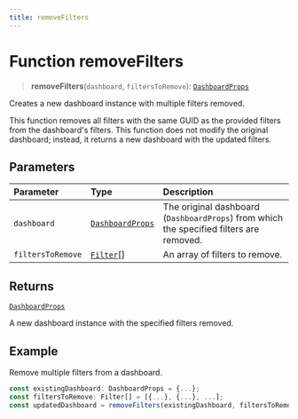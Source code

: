 ```yaml
---
title: removeFilters
---
```


# Function removeFilters

> **removeFilters**(`dashboard`, `filtersToRemove`): [`DashboardProps`](../../../../sdk-ui/interfaces/interface.DashboardProps.md)

Creates a new dashboard instance with multiple filters removed.

This function removes all filters with the same GUID as the provided filters from the dashboard's filters.
This function does not modify the original dashboard; instead, it returns a new dashboard with the updated filters.

## Parameters

| Parameter | Type | Description |
| :------ | :------ | :------ |
| `dashboard` | [`DashboardProps`](../../../../sdk-ui/interfaces/interface.DashboardProps.md) | The original dashboard (`DashboardProps`) from which the specified filters are removed. |
| `filtersToRemove` | [`Filter`](../../../../sdk-data/interfaces/interface.Filter.md)[] | An array of filters to remove. |

## Returns

[`DashboardProps`](../../../../sdk-ui/interfaces/interface.DashboardProps.md)

A new dashboard instance with the specified filters removed.

## Example

Remove multiple filters from a dashboard.
```ts
const existingDashboard: DashboardProps = {...};
const filtersToRemove: Filter[] = [{...}, {...}, ...];
const updatedDashboard = removeFilters(existingDashboard, filtersToRemove);
```
